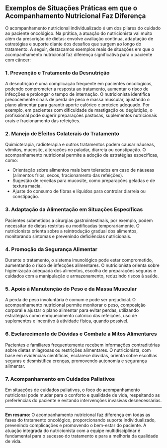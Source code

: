 
## Exemplos de Situações Práticas em que o Acompanhamento Nutricional Faz Diferença

O acompanhamento nutricional individualizado é um dos pilares do cuidado ao paciente oncológico. Na prática, a atuação do nutricionista vai muito além da prescrição de dietas: envolve avaliação contínua, adaptação de estratégias e suporte diante dos desafios que surgem ao longo do tratamento. A seguir, destacamos exemplos reais de situações em que o acompanhamento nutricional faz diferença significativa para o paciente com câncer:

### 1. **Prevenção e Tratamento da Desnutrição**

A desnutrição é uma complicação frequente em pacientes oncológicos, podendo comprometer a resposta ao tratamento, aumentar o risco de infecções e prolongar o tempo de internação. O nutricionista identifica precocemente sinais de perda de peso e massa muscular, ajustando o plano alimentar para garantir aporte calórico e proteico adequado. Por exemplo, em pacientes com dificuldade de mastigação ou deglutição, o profissional pode sugerir preparações pastosas, suplementos nutricionais orais e fracionamento das refeições.

### 2. **Manejo de Efeitos Colaterais do Tratamento**

Quimioterapia, radioterapia e outros tratamentos podem causar náuseas, vômitos, mucosite, alterações no paladar, diarreia ou constipação. O acompanhamento nutricional permite a adoção de estratégias específicas, como:

- Orientação sobre alimentos mais bem tolerados em caso de náuseas (alimentos frios, secos, fracionamento das refeições).
- Sugestão de receitas para mucosite, como preparações geladas e de textura macia.
- Ajuste do consumo de fibras e líquidos para controlar diarreia ou constipação.

### 3. **Adaptação da Alimentação em Situações Específicas**

Pacientes submetidos a cirurgias gastrointestinais, por exemplo, podem necessitar de dietas restritas ou modificadas temporariamente. O nutricionista orienta sobre a reintrodução gradual dos alimentos, monitorando sintomas e prevenindo deficiências nutricionais.

### 4. **Promoção da Segurança Alimentar**

Durante o tratamento, o sistema imunológico pode estar comprometido, aumentando o risco de infecções alimentares. O nutricionista orienta sobre higienização adequada dos alimentos, escolha de preparações seguras e cuidados com a manipulação e armazenamento, reduzindo riscos à saúde.

### 5. **Apoio à Manutenção do Peso e da Massa Muscular**

A perda de peso involuntária é comum e pode ser prejudicial. O acompanhamento nutricional permite monitorar o peso, composição corporal e ajustar o plano alimentar para evitar perdas, utilizando estratégias como enriquecimento calórico das refeições, uso de suplementos e incentivo à atividade física, quando possível.

### 6. **Esclarecimento de Dúvidas e Combate a Mitos Alimentares**

Pacientes e familiares frequentemente recebem informações contraditórias sobre dietas milagrosas ou restrições alimentares. O nutricionista, com base em evidências científicas, esclarece dúvidas, orienta sobre escolhas seguras e desmistifica crenças, promovendo autonomia e segurança alimentar.

### 7. **Acompanhamento em Cuidados Paliativos**

Em situações de cuidados paliativos, o foco do acompanhamento nutricional pode mudar para o conforto e qualidade de vida, respeitando as preferências do paciente e evitando intervenções invasivas desnecessárias.

---

**Em resumo:** O acompanhamento nutricional faz diferença em todas as fases do tratamento oncológico, proporcionando suporte individualizado, prevenindo complicações e promovendo o bem-estar do paciente. A atuação integrada do nutricionista com a equipe multidisciplinar é fundamental para o sucesso do tratamento e para a melhoria da qualidade de vida.
```
